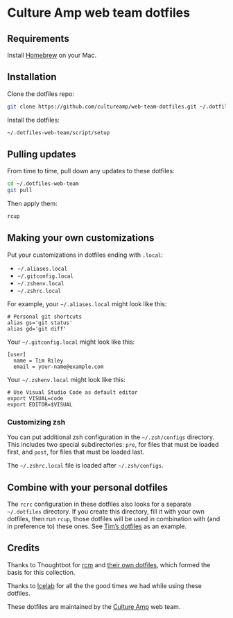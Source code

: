# Culture Amp web team dotfiles

## Requirements

Install [Homebrew](https://brew.sh) on your Mac.

## Installation

Clone the dotfiles repo:

```sh
git clone https://github.com/cultureamp/web-team-dotfiles.git ~/.dotfiles-web-team
```

Install the dotfiles:

```sh
~/.dotfiles-web-team/script/setup
```

## Pulling updates

From time to time, pull down any updates to these dotfiles:

```sh
cd ~/.dotfiles-web-team
git pull
```

Then apply them:

```sh
rcup
```

## Making your own customizations

Put your customizations in dotfiles ending with `.local`:

- `~/.aliases.local`
- `~/.gitconfig.local`
- `~/.zshenv.local`
- `~/.zshrc.local`

For example, your `~/.aliases.local` might look like this:

```
# Personal git shortcuts
alias gs='git status'
alias gd='git diff'
```

Your `~/.gitconfig.local` might look like this:

```
[user]
  name = Tim Riley
  email = your-name@example.com
```

Your `~/.zshenv.local` might look like this:

```
# Use Visual Studio Code as default editor
export VISUAL=code
export EDITOR=$VISUAL
```

### Customizing zsh

You can put additional zsh configuration in the `~/.zsh/configs` directory. This
includes two special subdirectories: `pre`, for files that must be loaded first,
and `post`, for files that must be loaded last.

The `~/.zshrc.local` file is loaded after `~/.zsh/configs`.

## Combine with your personal dotfiles

The `rcrc` configuration in these dotfiles also looks for a separate
`~/.dotfiles` directory. If you create this directory, fill it with your own
dotfiles, then run `rcup`, those dotfiles will be used in combination with (and
in preference to) these ones. See [Tim’s dotfiles][tims-dotfiles] as an example.

[tims-dotfiles]: https://github.com/timriley/dotfiles

## Credits

Thanks to Thoughtbot for [rcm](https://github.com/thoughtbot/rcm) and [their own
dotfiles](https://github.com/thoughtbot/dotfiles), which formed the basis for
this collection.

Thanks to [Icelab](https://icelab.com.au/) for all the the good times we had
while using these dotfiles.

These dotfiles are maintained by the [Culture Amp](https://www.cultureamp.com)
web team.
